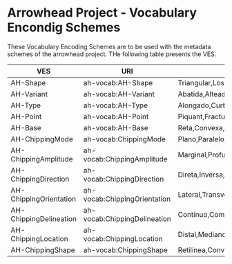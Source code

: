 # Arrowhead Project - Vocabulary Encondig Schemes
These Vocabulary Encoding Schemes are to be used with the metadata schemes of the arrowhead project. 
THe following table presents the VES.

| VES                    | URI                          | Values                                      |
|------------------------|------------------------------|---------------------------------------------|
| AH-Shape               | ah-vocab:AH-Shape            | Triangular,Losângica,Peduncolada            |
| AH-Variant             | ah-vocab:AH-Variant          | Abatida,Alteada,Espessa                     |
| AH-Type                | ah-vocab:AH-Type             | Alongado,Curto                              |
| AH-Point               | ah-vocab:AH-Point            | Piquant,Fracturada                          |
| AH-Base                | ah-vocab:AH-Base             | Reta,Convexa,Côncava,Peduncolada,Triangular |
| AH-ChippingMode        | ah-vocab:ChippingMode        | Plano,Paralelo,Sub-Paralelo                 |
| AH-ChippingAmplitude   | ah-vocab:ChippingAmplitude   | Marginal,Profundo                           |
| AH-ChippingDirection   | ah-vocab:ChippingDirection   | Direta,Inversa,Bifacial                     |
| AH-ChippingOrientation | ah-vocab:ChippingOrientation | Lateral,Transversal                         |
| AH-ChippingDelineation | ah-vocab:ChippingDelineation | Contínuo,Composto,Denticulado               |
| AH-ChippingLocation    | ah-vocab:ChippingLocation    | Distal,Mediano,Proximal                     |
| AH-ChippingShape       | ah-vocab:ChippingShape       | Retilínea,Convexa,Côncava,Sinuosa           |
